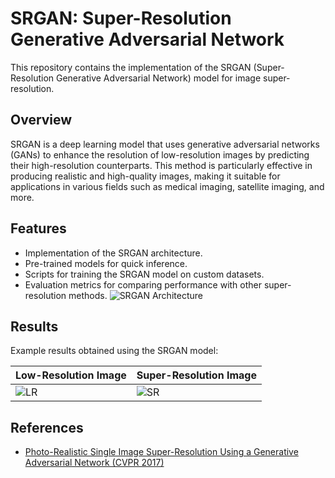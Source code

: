 # SRGAN: Super-Resolution Generative Adversarial Network

This repository contains the implementation of the SRGAN (Super-Resolution Generative Adversarial Network) model for image super-resolution.

## Overview

SRGAN is a deep learning model that uses generative adversarial networks (GANs) to enhance the resolution of low-resolution images by predicting their high-resolution counterparts. This method is particularly effective in producing realistic and high-quality images, making it suitable for applications in various fields such as medical imaging, satellite imaging, and more.

## Features

- Implementation of the SRGAN architecture.
- Pre-trained models for quick inference.
- Scripts for training the SRGAN model on custom datasets.
- Evaluation metrics for comparing performance with other super-resolution methods.
![SRGAN Architecture](path_to_architecture_image)

## Results

Example results obtained using the SRGAN model:

| Low-Resolution Image | Super-Resolution Image | 
|----------------------|------------------------|
| ![LR](examples/lr.png) | ![SR](examples/sr.png) | 

## References

- [Photo-Realistic Single Image Super-Resolution Using a Generative Adversarial Network (CVPR 2017)](https://arxiv.org/abs/1609.04802)



